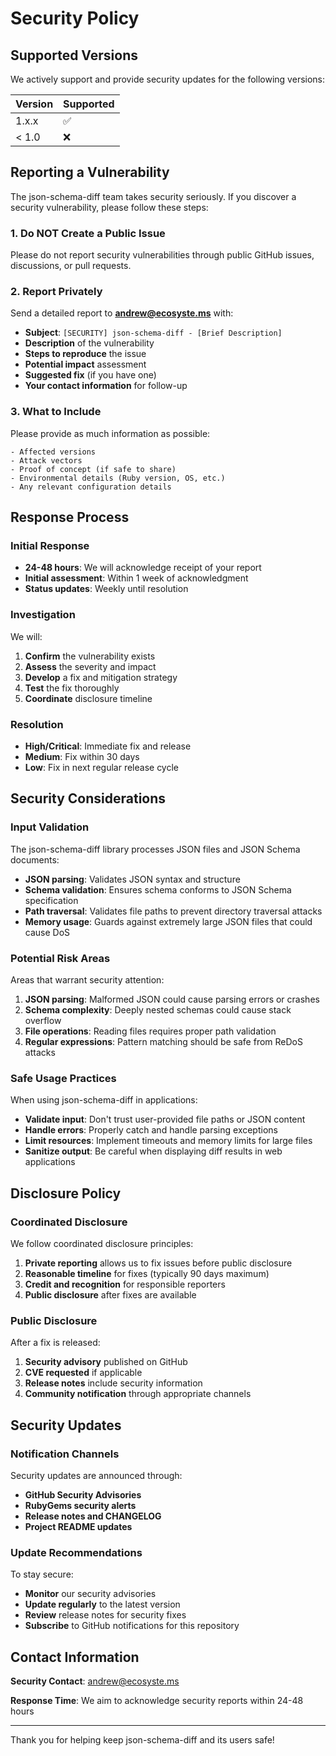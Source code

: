 # Security Policy

## Supported Versions

We actively support and provide security updates for the following versions:

| Version | Supported          |
| ------- | ------------------ |
| 1.x.x   | :white_check_mark: |
| < 1.0   | :x:                |

## Reporting a Vulnerability

The json-schema-diff team takes security seriously. If you discover a security vulnerability, please follow these steps:

### 1. Do NOT Create a Public Issue

Please do not report security vulnerabilities through public GitHub issues, discussions, or pull requests.

### 2. Report Privately

Send a detailed report to **andrew@ecosyste.ms** with:

- **Subject**: `[SECURITY] json-schema-diff - [Brief Description]`
- **Description** of the vulnerability
- **Steps to reproduce** the issue
- **Potential impact** assessment
- **Suggested fix** (if you have one)
- **Your contact information** for follow-up

### 3. What to Include

Please provide as much information as possible:

```
- Affected versions
- Attack vectors
- Proof of concept (if safe to share)
- Environmental details (Ruby version, OS, etc.)
- Any relevant configuration details
```

## Response Process

### Initial Response

- **24-48 hours**: We will acknowledge receipt of your report
- **Initial assessment**: Within 1 week of acknowledgment
- **Status updates**: Weekly until resolution

### Investigation

We will:
1. **Confirm** the vulnerability exists
2. **Assess** the severity and impact
3. **Develop** a fix and mitigation strategy
4. **Test** the fix thoroughly
5. **Coordinate** disclosure timeline

### Resolution

- **High/Critical**: Immediate fix and release
- **Medium**: Fix within 30 days
- **Low**: Fix in next regular release cycle

## Security Considerations

### Input Validation

The json-schema-diff library processes JSON files and JSON Schema documents:

- **JSON parsing**: Validates JSON syntax and structure
- **Schema validation**: Ensures schema conforms to JSON Schema specification
- **Path traversal**: Validates file paths to prevent directory traversal attacks
- **Memory usage**: Guards against extremely large JSON files that could cause DoS

### Potential Risk Areas

Areas that warrant security attention:

1. **JSON parsing**: Malformed JSON could cause parsing errors or crashes
2. **Schema complexity**: Deeply nested schemas could cause stack overflow
3. **File operations**: Reading files requires proper path validation
4. **Regular expressions**: Pattern matching should be safe from ReDoS attacks

### Safe Usage Practices

When using json-schema-diff in applications:

- **Validate input**: Don't trust user-provided file paths or JSON content
- **Handle errors**: Properly catch and handle parsing exceptions
- **Limit resources**: Implement timeouts and memory limits for large files
- **Sanitize output**: Be careful when displaying diff results in web applications

## Disclosure Policy

### Coordinated Disclosure

We follow coordinated disclosure principles:

1. **Private reporting** allows us to fix issues before public disclosure
2. **Reasonable timeline** for fixes (typically 90 days maximum)
3. **Credit and recognition** for responsible reporters
4. **Public disclosure** after fixes are available

### Public Disclosure

After a fix is released:

1. **Security advisory** published on GitHub
2. **CVE requested** if applicable
3. **Release notes** include security information
4. **Community notification** through appropriate channels

## Security Updates

### Notification Channels

Security updates are announced through:

- **GitHub Security Advisories**
- **RubyGems security alerts**
- **Release notes and CHANGELOG**
- **Project README updates**

### Update Recommendations

To stay secure:

- **Monitor** our security advisories
- **Update regularly** to the latest version
- **Review** release notes for security fixes
- **Subscribe** to GitHub notifications for this repository

## Contact Information

**Security Contact**: andrew@ecosyste.ms

**Response Time**: We aim to acknowledge security reports within 24-48 hours

---

Thank you for helping keep json-schema-diff and its users safe!